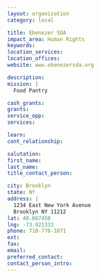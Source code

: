 ```yaml
---
layout: organization
category: local

title: Ebenezer SDA
impact_area: Human Rights
keywords: 
location_services: 
location_offices: 
website: www.ebenezersda.org

description: 
mission: |
  Food Pantry

cash_grants: 
grants: 
service_opp: 
services: 

learn: 
cont_relationship: 

salutation: 
first_name: 
last_name: 
title_contact_person: 

city: Brooklyn
state: NY
address: |
  1234 East New York Avenue     
  Brooklyn NY 11212
lat: 40.667458
lng: -73.921333
phone: 718-778-1071
ext: 
fax: 
email: 
preferred_contact: 
contact_person_intro: 
---
```


